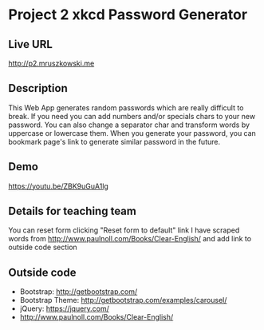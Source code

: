 # Project 2 xkcd Password Generator

## Live URL
<http://p2.mruszkowski.me>

## Description
This Web App generates random passwords which are really difficult to break.
If you need you can add numbers and/or specials chars to your new password.
You can also change a separator char and transform words by uppercase or lowercase them.
When you generate your password, you can bookmark page's link to generate similar password in the future.

## Demo
https://youtu.be/ZBK9uGuA1lg

## Details for teaching team
You can reset form clicking "Reset form to default" link 
I have scraped words from http://www.paulnoll.com/Books/Clear-English/ and add link to outside code section


## Outside code
* Bootstrap: http://getbootstrap.com/
* Bootstrap Theme: http://getbootstrap.com/examples/carousel/
* jQuery: https://jquery.com/
* http://www.paulnoll.com/Books/Clear-English/